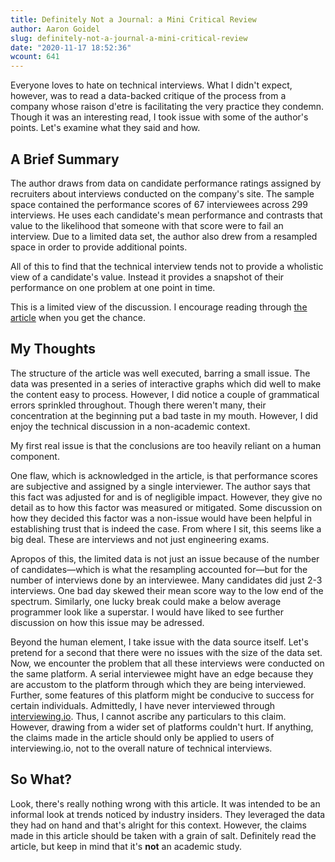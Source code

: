 ```yaml
---
title: Definitely Not a Journal: a Mini Critical Review
author: Aaron Goidel
slug: definitely-not-a-journal-a-mini-critical-review
date: "2020-11-17 18:52:36"
wcount: 641
---
```


Everyone loves to hate on technical interviews. What I didn't expect, however, was to read a data-backed critique of the process from a company whose raison d'etre is facilitating the very practice they condemn. Though it was an interesting read, I took issue with some of the author's points. Let's examine what they said and how.

## A Brief Summary

The author draws from data on candidate performance ratings assigned by recruiters about interviews conducted on the company's site. The sample space contained the performance scores of 67 interviewees across 299 interviews. He uses each candidate's mean performance and contrasts that value to the likelihood that someone with that score were to fail an interview. Due to a limited data set, the author also drew from a resampled space in order to provide additional points.

All of this to find that the technical interview tends not to provide a wholistic view of a candidate's value. Instead it provides a snapshot of their performance on one problem at one point in time.

This is a limited view of the discussion. I encourage reading through [the article](http://blog.interviewing.io/technical-interview-performance-is-kind-of-arbitrary-heres-the-data/) when you get the chance.

## My Thoughts

The structure of the article was well executed, barring a small issue. The data was presented in a series of interactive graphs which did well to make the content easy to process. However, I did notice a couple of grammatical errors sprinkled throughout. Though there weren't many, their concentration at the beginning put a bad taste in my mouth. However, I did enjoy the technical discussion in a non-academic context.

My first real issue is that the conclusions are too heavily reliant on a human component.

One flaw, which is acknowledged in the article, is that performance scores are subjective and assigned by a single interviewer. The author says that this fact was adjusted for and is of negligible impact. However, they give no detail as to how this factor was measured or mitigated. Some discussion on how they decided this factor was a non-issue would have been helpful in establishing trust that is indeed the case. From where I sit, this seems like a big deal. These are interviews and not just engineering exams.

Apropos of this, the limited data is not just an issue because of the number of candidates&mdash;which is what the resampling accounted for&mdash;but for the number of interviews done by an interviewee. Many candidates did just 2-3 interviews. One bad day skewed their mean score way to the low end of the spectrum. Similarly, one lucky break could make a below average programmer look like a superstar. I would have liked to see further discussion on how this issue may be adressed.

Beyond the human element, I take issue with the data source itself. Let's pretend for a second that there were no issues with the size of the data set. Now, we encounter the problem that all these interviews were conducted on the same platform. A serial interviewee might have an edge because they are accustom to the platform through which they are being interviewed. Further, some features of this platform might be conducive to success for certain individuals. Admittedly, I have never interviewed through [interviewing.io](interviewing.io). Thus, I cannot ascribe any particulars to this claim. However, drawing from a wider set of platforms couldn't hurt. If anything, the claims made in the article should only be applied to users of interviewing.io, not to the overall nature of technical interviews.

## So What?

Look, there's really nothing wrong with this article. It was intended to be an informal look at trends noticed by industry insiders. They leveraged the data they had on hand and that's alright for this context. However, the claims made in this article should be taken with a grain of salt. Definitely read the article, but keep in mind that it's **not** an academic study.
